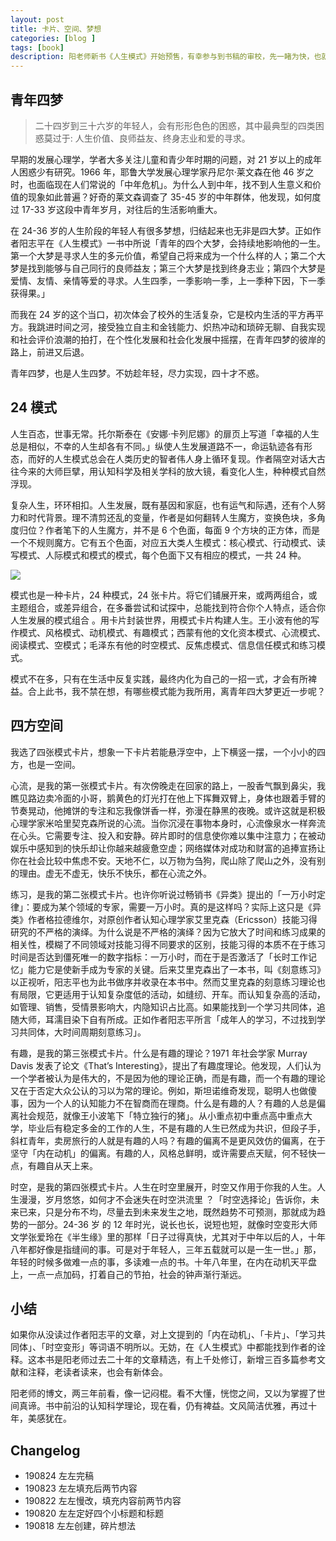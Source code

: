 ```yaml
---
layout: post
title: 卡片、空间、梦想
categories: [blog ]
tags: [book]
description: 阳老师新书《人生模式》开始预售，有幸参与到书稿的审校，先一睹为快，也就先行写下我的读后感言。
---
```



## 青年四梦

> 二十四岁到三十六岁的年轻人，会有形形色色的困惑，其中最典型的四类困惑莫过于: 人生价值、良师益友、终身志业和爱的寻求。

早期的发展心理学，学者大多关注儿童和青少年时期的问题，对 21 岁以上的成年人困惑少有研究。1966 年，耶鲁大学发展心理学家丹尼尔·莱文森在他 46 岁之时，也面临现在人们常说的「中年危机」。为什么人到中年，找不到人生意义和价值的现象如此普遍？好奇的莱文森调查了 35-45 岁的中年群体，他发现，如何度过 17-33 岁这段中青年岁月，对往后的生活影响重大。

在 24-36 岁的人生阶段的年轻人有很多梦想，归结起来也无非是四大梦。正如作者阳志平在《人生模式》一书中所说「青年的四个大梦，会持续地影响他的一生。第一个大梦是寻求人生的多元价值，希望自己将来成为一个什么样的人；第二个大梦是找到能够与自己同行的良师益友；第三个大梦是找到终身志业；第四个大梦是爱情、友情、亲情等爱的寻求。人生四季，一季影响一季，上一季种下因，下一季获得果。」

而我在 24 岁的这个当口，初次体会了校外的生活复杂，它是校内生活的平方再平方。我跳进时间之河，接受独立自主和金钱能力、炽热冲动和琐碎无聊、自我实现和社会评价浪潮的拍打，在个性化发展和社会化发展中摇摆，在青年四梦的彼岸的路上，前进又后退。

青年四梦，也是人生四梦。不妨趁年轻，尽力实现，四十才不惑。

## 24 模式

人生百态，世事无常。托尔斯泰在《安娜·卡列尼娜》的扉页上写道「幸福的人生总是相似，不幸的人生却各有不同。」纵使人生发展道路不一，命运轨迹各有形态，而好的人生模式总会在人类历史的智者伟人身上循环复现。作者隔空对话大古往今来的大师巨擘，用认知科学及相关学科的放大镜，看变化人生，种种模式自然浮现。

复杂人生，环环相扣。人生发展，既有基因和家庭，也有运气和际遇，还有个人努力和时代背景。理不清剪还乱的变量，作者是如何翻转人生魔方，变换色块，多角度归位？作者笔下的人生魔方，并不是 6 个色面，每面 9 个方块的正方体，而是一个不规则魔方。它有五个色面，对应五大类人生模式：核心模式、行动模式、读写模式、人际模式和模式的模式，每个色面下又有相应的模式，一共 24 种。

![](https://static.openmindclub.com/2019-08-22-WeChatWorkScreenshot_a4b71a3b-a885-49e4-84c2-a5b1acc974e6.png)


模式也是一种卡片，24 种模式，24 张卡片。将它们铺展开来，或两两组合，或主题组合，或差异组合，在多番尝试和试探中，总能找到符合你个人特点，适合你人生发展的模式组合 。用卡片封装世界，用模式卡片构建人生。王小波有他的写作模式、风格模式、动机模式、有趣模式；西蒙有他的文化资本模式、心流模式、阅读模式、空模式；毛泽东有他的时空模式、反焦虑模式、信息信任模式和练习模式。

模式不在多，只有在生活中反复实践，最终内化为自己的一招一式，才会有所裨益。合上此书，我不禁在想，有哪些模式能为我所用，离青年四大梦更近一步呢？

## 四方空间

我选了四张模式卡片，想象一下卡片若能悬浮空中，上下横竖一摆，一个小小的四方，也是一空间。

心流，是我的第一张模式卡片。有次傍晚走在回家的路上，一股香气飘到鼻尖，我瞧见路边卖冷面的小哥，鹅黄色的灯光打在他上下挥舞双臂上，身体也跟着手臂的节奏晃动，他摊饼的专注和忘我像饼香一样，弥漫在静黑的夜晚。或许这就是积极心理学家米哈里契克森所说的心流。当你沉浸在事物本身时，心流像泉水一样奔流在心头。它需要专注、投入和安静。碎片即时的信息使你难以集中注意力；在被动娱乐中感知到的快乐却让你越来越疲惫空虚；网络媒体对成功和财富的追捧宣扬让你在社会比较中焦虑不安。天地不仁，以万物为刍狗，爬山除了爬山之外，没有别的理由。虚无不虚无，快乐不快乐，都在心流之外。

练习，是我的第二张模式卡片。也许你听说过畅销书《异类》提出的「一万小时定律」：要成为某个领域的专家，需要一万小时。真的是这样吗？实际上这只是《异类》作者格拉德维尔，对原创作者认知心理学家艾里克森（Ericsson）技能习得研究的不严格的演绎。为什么说是不严格的演绎？因为它放大了时间和练习成果的相关性，模糊了不同领域对技能习得不同要求的区别，技能习得的本质不在于练习时间是否达到僵死唯一的数字指标：一万小时，而在于是否激活了「长时工作记忆」能力它是使新手成为专家的关键。后来艾里克森出了一本书，叫《刻意练习》以正视听，阳志平也为此书做序并收录在本书中。然而艾里克森的刻意练习理论也有局限，它更适用于认知复杂度低的活动，如缝纫、开车。而认知复杂高的活动，如管理、销售，受情景影响大，内隐知识占比高。如果能找到一个学习共同体，追随大师，耳濡目染下自有所成。正如作者阳志平所言「成年人的学习，不过找到学习共同体，大时间周期刻意练习」。

有趣，是我的第三张模式卡片。什么是有趣的理论？1971 年社会学家 Murray Davis 发表了论文《That’s Interesting》，提出了有趣度理论。他发现，人们认为一个学者被认为是伟大的，不是因为他的理论正确，而是有趣，而一个有趣的理论又在于否定大众公认的习以为常的理论。例如，斯坦诺维奇发现，聪明人也做傻事，因为一个人的认知能力不在智商而在理商。什么是有趣的人？有趣的人总是偏离社会规范，就像王小波笔下「特立独行的猪」。从小重点初中重点高中重点大学，毕业后有稳定多金的工作的人生，不是有趣的人生已然成为共识，但段子手，斜杠青年，卖房旅行的人就是有趣的人吗？有趣的偏离不是更风效仿的偏离，在于坚守「内在动机」的偏离。有趣的人，风格总鲜明，或许需要点天赋，何不轻快一点，有趣自从天上来。

时空，是我的第四张模式卡片。人生在时空里展开，时空又作用于你我的人生。人生漫漫，岁月悠悠，如何才不会迷失在时空洪流里 ？「时空选择论」告诉你，未来已来，只是分布不均，尽量去到未来发生之地，既然趋势不可预测，那就成为趋势的一部分。24-36 岁 的 12 年时光，说长也长，说短也短，就像时空变形大师文学张爱玲在《半生缘》里的那样「日子过得真快，尤其对于中年以后的人，十年八年都好像是指缝间的事。可是对于年轻人，三年五载就可以是一生一世。」那，年轻的时候多做难一点的事，多读难一点的书。十年八年里，在内在动机天平盘上，一点一点加码，打着自己的节拍，社会的钟声渐行渐远。

## 小结

如果你从没读过作者阳志平的文章，对上文提到的「内在动机」、「卡片」、「学习共同体」、「时空变形」等词语不明所以。无妨，在《人生模式》中都能找到作者的诠释。这本书是阳老师过去二十年的文章精选，有上千处修订，新增三百多篇参考文献和注释，老读者读来，也会有新体会。

阳老师的博文，两三年前看，像一记闷棍。看不大懂，恍惚之间，又以为掌握了世间真谛。书中前沿的认知科学理论，现在看，仍有裨益。文风简洁优雅，再过十年，美感犹在。


## Changelog

- 190824 左左完稿
- 190823 左左填充后两节内容
- 190822 左左慢改，填充内容前两节内容
- 190820 左左定好四个小标题和标题
- 190818 左左创建，碎片想法
